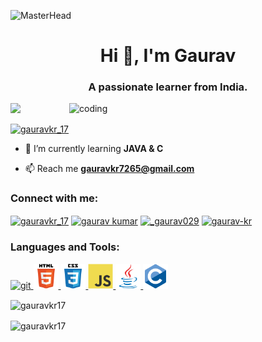 ![MasterHead](https://mir-s3-cdn-cf.behance.net/project_modules/fs/79731568097599.5b50bca477735.jpg)

<h1 align="center">Hi 👋, I'm Gaurav</h1>

<p><h3 align="center">A passionate learner from India.</h3></p>
<img align="right" alt="coding" width="410" src="https://github.com/Subham-Maity/subham-maity/blob/master/src/robot.gif?raw=true" width="380">

<p align="justify"> <img src="https://komarev.com/ghpvc/?username=gauravkr17&label=Visitors&color=0e75b6&style=flat"/></p>
<p align="justify"><a href="https://twitter.com/gauravkr_17" target="blank"><img src="https://img.shields.io/twitter/follow/gauravkr_17?logo=twitter&style=for-the-badge" alt="gauravkr_17"/></a></p>

- 🌱 I’m currently learning **JAVA & C**

<!-- - 💬 Ask me about **HTML, CSS, JAVASCRIPT** -->

- 📫 Reach me **gauravkr7265@gmail.com**

<h3 align="left">Connect with me:</h3>
<p align="left">
<a href="https://twitter.com/gauravkr_17" target="blank"><img align="center" src="https://raw.githubusercontent.com/rahuldkjain/github-profile-readme-generator/master/src/images/icons/Social/twitter.svg" alt="gauravkr_17" height="30" width="40" /></a>
<a href="https://linkedin.com/in/gaurav kumar" target="blank"><img align="center" src="https://raw.githubusercontent.com/rahuldkjain/github-profile-readme-generator/master/src/images/icons/Social/linked-in-alt.svg" alt="gaurav kumar" height="30" width="40" /></a>
<a href="https://instagram.com/_gaurav029" target="blank"><img align="center" src="https://raw.githubusercontent.com/rahuldkjain/github-profile-readme-generator/master/src/images/icons/Social/instagram.svg" alt="_gaurav029" height="30" width="40" /></a>
<!-- <a href="https://hashnode.com/@gaurav029" target="blank"><img align="center" src="https://raw.githubusercontent.com/rahuldkjain/github-profile-readme-generator/master/src/images/icons/Social/hashnode.svg" alt="@gaurav029" height="30" width="40" /></a> -->
<!-- <a href="https://www.codechef.com/users/gaurav02974" target="blank"><img align="center" src="https://cdn.jsdelivr.net/npm/simple-icons@3.1.0/icons/codechef.svg" alt="gaurav02974" height="30" width="40" /></a> -->
<!-- <a href="https://www.hackerrank.com/gaurav02974" target="blank"><img align="center" src="https://raw.githubusercontent.com/rahuldkjain/github-profile-readme-generator/master/src/images/icons/Social/hackerrank.svg" alt="gaurav02974" height="30" width="40" /></a> -->
<a href="https://www.leetcode.com/gaurav-kr" target="blank"><img align="center" src="https://raw.githubusercontent.com/rahuldkjain/github-profile-readme-generator/master/src/images/icons/Social/leet-code.svg" alt="gaurav-kr" height="30" width="40" /></a>
</p>

<h3 align="left">Languages and Tools:</h3>
<p align="left"> <a href="https://git-scm.com/" target="_blank" rel="noreferrer"> <img src="https://www.vectorlogo.zone/logos/git-scm/git-scm-icon.svg" alt="git" width="40" height="40"/> </a> <a href="https://www.w3.org/html/" target="_blank" rel="noreferrer"> <img src="https://raw.githubusercontent.com/devicons/devicon/master/icons/html5/html5-original-wordmark.svg" alt="html5" width="40" height="40"/> </a> <a href="https://www.w3schools.com/css/" target="_blank" rel="noreferrer"> <img src="https://raw.githubusercontent.com/devicons/devicon/master/icons/css3/css3-original-wordmark.svg" alt="css3" width="40" height="40"/> </a> <a href="https://developer.mozilla.org/en-US/docs/Web/JavaScript" target="_blank" rel="noreferrer"> <img src="https://raw.githubusercontent.com/devicons/devicon/master/icons/javascript/javascript-original.svg" alt="javascript" width="40" height="40"/> </a> <a href="https://www.java.com" target="_blank" rel="noreferrer"> <img src="https://raw.githubusercontent.com/devicons/devicon/master/icons/java/java-original.svg" alt="java" width="40" height="40"/> </a> <a href="https://www.cprogramming.com/" target="_blank" rel="noreferrer"> <img src="https://raw.githubusercontent.com/devicons/devicon/master/icons/c/c-original.svg" alt="c" width="40" height="40"/> </a> <!-- <a href="https://www.python.org" target="_blank" rel="noreferrer"> <img src="https://raw.githubusercontent.com/devicons/devicon/master/icons/python/python-original.svg" alt="python" width="40" height="40"/> </a>  -->
</p>
<!-- <p><img align="center" src="https://github-readme-stats.vercel.app/api/top-langs?username=gauravkr17&show_icons=true&locale=en&layout=compact" alt="gauravkr17" /></p> -->
<p><img align="center" src="https://github-readme-stats.vercel.app/api?username=gauravkr17&show_icons=true&locale=en" alt="gauravkr17" /></p>
<p><img align="center" src="https://github-readme-streak-stats.herokuapp.com/?user=gauravkr17&" alt="gauravkr17" /></p>
